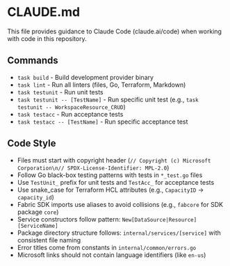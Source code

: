 # CLAUDE.md

This file provides guidance to Claude Code (claude.ai/code) when working with code in this repository.

## Commands
- `task build` - Build development provider binary
- `task lint` - Run all linters (files, Go, Terraform, Markdown)
- `task testunit` - Run unit tests
- `task testunit -- [TestName]` - Run specific unit test (e.g., `task testunit -- WorkspaceResource_CRUD`)
- `task testacc` - Run acceptance tests 
- `task testacc -- [TestName]` - Run specific acceptance test

## Code Style
- Files must start with copyright header (`// Copyright (c) Microsoft Corporation\n// SPDX-License-Identifier: MPL-2.0`)
- Follow Go black-box testing patterns with tests in `*_test.go` files
- Use `TestUnit_` prefix for unit tests and `TestAcc_` for acceptance tests
- Use snake_case for Terraform HCL attributes (e.g., `CapacityID` → `capacity_id`)
- Fabric SDK imports use aliases to avoid collisions (e.g., `fabcore` for SDK package `core`)
- Service constructors follow pattern: `New[DataSource|Resource][ServiceName]`
- Package directory structure follows: `internal/services/[service]` with consistent file naming
- Error titles come from constants in `internal/common/errors.go`
- Microsoft links should not contain language identifiers (like `en-us`)